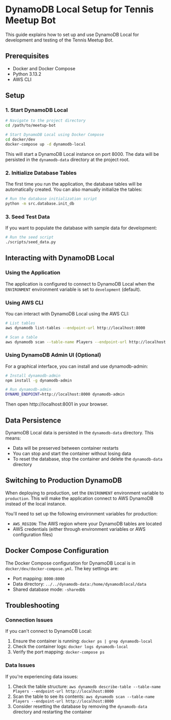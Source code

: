 # DynamoDB Local Setup for Tennis Meetup Bot

This guide explains how to set up and use DynamoDB Local for development and testing of the Tennis Meetup Bot.

## Prerequisites

- Docker and Docker Compose
- Python 3.13.2
- AWS CLI 

## Setup

### 1. Start DynamoDB Local

```bash
# Navigate to the project directory
cd /path/to/meetup-bot

# Start DynamoDB Local using Docker Compose
cd docker/dev
docker-compose up -d dynamodb-local
```

This will start a DynamoDB Local instance on port 8000. The data will be persisted in the `dynamodb-data` directory at the project root.

### 2. Initialize Database Tables

The first time you run the application, the database tables will be automatically created. You can also manually initialize the tables:

```bash
# Run the database initialization script
python -m src.database.init_db
```

### 3. Seed Test Data

If you want to populate the database with sample data for development:

```bash
# Run the seed script
./scripts/seed_data.py
```

## Interacting with DynamoDB Local

### Using the Application

The application is configured to connect to DynamoDB Local when the `ENVIRONMENT` environment variable is set to `development` (default).

### Using AWS CLI

You can interact with DynamoDB Local using the AWS CLI:

```bash
# List tables
aws dynamodb list-tables --endpoint-url http://localhost:8000

# Scan a table
aws dynamodb scan --table-name Players --endpoint-url http://localhost:8000
```

### Using DynamoDB Admin UI (Optional)

For a graphical interface, you can install and use dynamodb-admin:

```bash
# Install dynamodb-admin
npm install -g dynamodb-admin

# Run dynamodb-admin
DYNAMO_ENDPOINT=http://localhost:8000 dynamodb-admin
```

Then open http://localhost:8001 in your browser.

## Data Persistence

DynamoDB Local data is persisted in the `dynamodb-data` directory. This means:

- Data will be preserved between container restarts
- You can stop and start the container without losing data
- To reset the database, stop the container and delete the `dynamodb-data` directory

## Switching to Production DynamoDB

When deploying to production, set the `ENVIRONMENT` environment variable to `production`. This will make the application connect to AWS DynamoDB instead of the local instance.

You'll need to set up the following environment variables for production:

- `AWS_REGION`: The AWS region where your DynamoDB tables are located
- AWS credentials (either through environment variables or AWS configuration files)

## Docker Compose Configuration

The Docker Compose configuration for DynamoDB Local is in `docker/dev/docker-compose.yml`. The key settings are:

- Port mapping: `8000:8000`
- Data directory: `../../dynamodb-data:/home/dynamodblocal/data`
- Shared database mode: `-sharedDb`

## Troubleshooting

### Connection Issues

If you can't connect to DynamoDB Local:

1. Ensure the container is running: `docker ps | grep dynamodb-local`
2. Check the container logs: `docker logs dynamodb-local`
3. Verify the port mapping: `docker-compose ps`

### Data Issues

If you're experiencing data issues:

1. Check the table structure: `aws dynamodb describe-table --table-name Players --endpoint-url http://localhost:8000`
2. Scan the table to see its contents: `aws dynamodb scan --table-name Players --endpoint-url http://localhost:8000`
3. Consider resetting the database by removing the `dynamodb-data` directory and restarting the container
